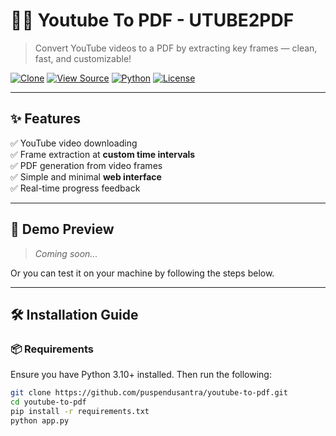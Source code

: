 # 🎥📄 Youtube To PDF - **UTUBE2PDF**

> Convert YouTube videos to a PDF by extracting key frames — clean, fast, and customizable!

[![Clone](https://img.shields.io/badge/Clone%20Repo-Click%20Here-blue?logo=github)](https://dub.sh/utube2pdf)
[![View Source](https://img.shields.io/badge/GitHub-View%20Source-black?logo=github)](https://github.com/puspendusantra/youtube-to-pdf)
[![Python](https://img.shields.io/badge/Built%20With-Python%203.11-blue.svg?logo=python)](https://www.python.org/)
[![License](https://img.shields.io/github/license/puspendusantra/youtube-to-pdf.svg)](LICENSE)

---

## ✨ Features

✅ YouTube video downloading  
✅ Frame extraction at **custom time intervals**  
✅ PDF generation from video frames  
✅ Simple and minimal **web interface**  
✅ Real-time progress feedback  

---

## 🚀 Demo Preview

> _Coming soon..._

Or you can test it on your machine by following the steps below.

---

## 🛠️ Installation Guide

### 📦 Requirements

Ensure you have Python 3.10+ installed. Then run the following:

```bash
git clone https://github.com/puspendusantra/youtube-to-pdf.git
cd youtube-to-pdf
pip install -r requirements.txt
python app.py
